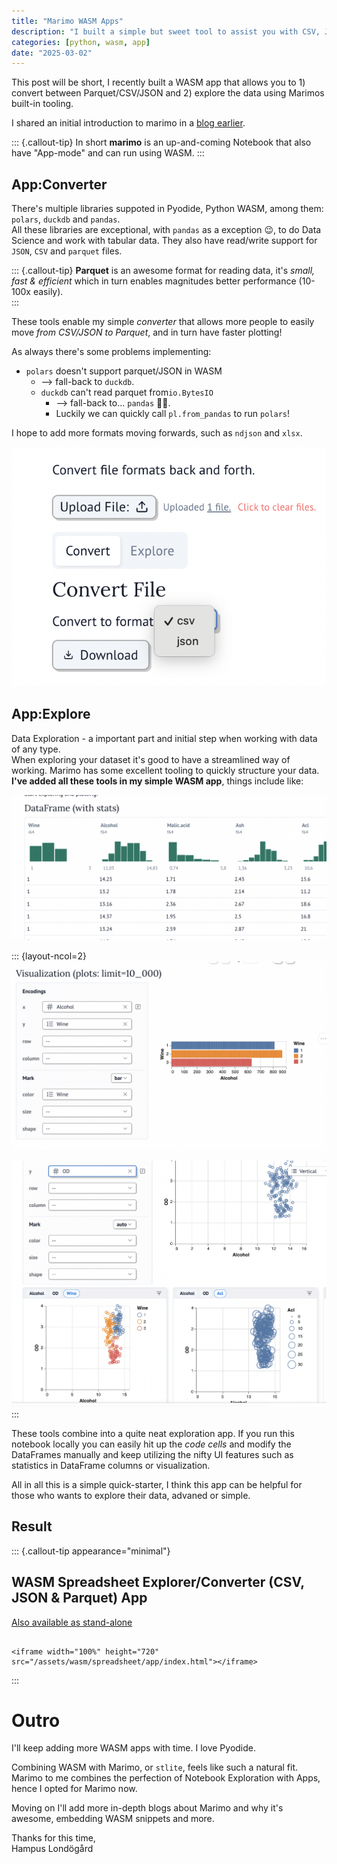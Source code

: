 ```yaml
---
title: "Marimo WASM Apps"
description: "I built a simple but sweet tool to assist you with CSV, JSON & Parquet files. Explore data? Convert? Play around - I got you covered!"
categories: [python, wasm, app]
date: "2025-03-02"
---
```


This post will be short, I recently built a WASM app that allows you to 1) convert between Parquet/CSV/JSON and 2) explore the data using Marimos built-in tooling.  

I shared an initial introduction to marimo in a [blog earlier](/posts/2025-02-17-marimo).

::: {.callout-tip}
In short **marimo** is an up-and-coming Notebook that also have "App-mode" and can run using WASM.
:::

## App:Converter

There's multiple libraries suppoted in Pyodide, Python WASM, among them: `polars`, `duckdb` and `pandas`.  
All these libraries are exceptional, with `pandas` as a exception 😉, to do Data Science and work with tabular data. They also have read/write support for `JSON`, `CSV` and `parquet` files.

::: {.callout-tip}
**Parquet** is an awesome format for reading data, it's  _small, fast & efficient_ which in turn enables magnitudes better performance (10-100x easily).  
:::

These tools enable my simple _converter_ that allows more people to easily move _from CSV/JSON to Parquet_, and in turn have faster plotting!

As always there's some problems implementing:

* `polars` doesn't support parquet/JSON in WASM 
    * --> fall-back to `duckdb`. 
    * `duckdb` can't read parquet from`io.BytesIO`
        * --> fall-back to... `pandas` 🤦‍♂️.
        * Luckily we can quickly call `pl.from_pandas` to run `polars`!

I hope to add more formats moving forwards, such as `ndjson` and `xlsx`.

![Convert (src: parquet-file) that automatically infer available targets](image.png)

## App:Explore

Data Exploration - a important part and initial step when working with data of any type.  
When exploring your dataset it's good to have a streamlined way of working. Marimo has some excellent tooling to quickly structure your data. **I've added all these tools in my simple WASM app**, things include like:


![**DataFrame with Statistics in the header**](image-1.png)

::: {layout-ncol=2}
![**"Click" Plotting - select X,Y, ...**](image-2.png)

![Another example](image-3.png)
:::

These tools combine into a quite neat exploration app. If you run this notebook locally you can easily hit up the _code cells_ and modify the DataFrames manually and keep utilizing the nifty UI features such as statistics in DataFrame columns or visualization.

All in all this is a simple quick-starter, I think this app can be helpful for those who wants to explore their data, advaned or simple.

## Result

::: {.callout-tip appearance="minimal"}

## WASM Spreadsheet Explorer/Converter (CSV, JSON & Parquet) App
[Also available as stand-alone](/pages/app_spreadsheet.qmd)

```{=html}

<iframe width="100%" height="720" src="/assets/wasm/spreadsheet/app/index.html"></iframe>
```

:::



# Outro

I'll keep adding more WASM apps with time. I love Pyodide.

Combining WASM with Marimo, or `stlite`, feels like such a natural fit.  
Marimo to me combines the perfection of Notebook Exploration with Apps, hence I opted for Marimo now.

Moving on I'll add more in-depth blogs about Marimo and why it's awesome, embedding WASM snippets and more.

Thanks for this time,  
Hampus Londögård